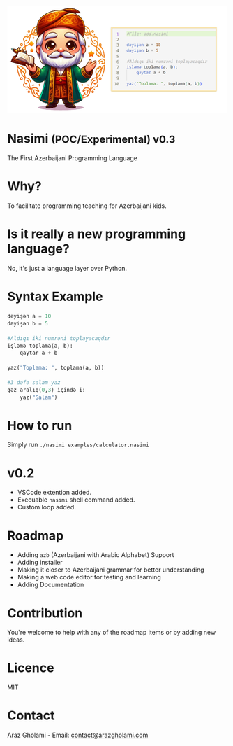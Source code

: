 <p align="center">
  <img src="nasimi.png" alt="Nasimi">
<h1>Nasimi <small>(POC/Experimental) v0.3</small></h1>
    The First Azerbaijani Programming Language
</p>

# Why?
To facilitate programming teaching for Azerbaijani kids.

# Is it really a new programming language?
No, it's just a language layer over Python.

# Syntax Example
```python
dəyişən a = 10
dəyişən b = 5

#Aldıqı iki numrəni toplayacaqdır
işləmə toplama(a, b):
	qaytar a + b

yaz("Toplama: ", toplama(a, b))

#3 dəfə salam yaz
gəz aralıq(0,3) içində i:
	yaz("Salam")
```

# How to run
Simply run `./nasimi examples/calculator.nasimi`

# v0.2
- VSCode extention added.
- Execuable `nasimi` shell command added.
- Custom loop added.

# Roadmap
- Adding `azb` (Azerbaijani with Arabic Alphabet) Support
- Adding installer
- Making it closer to Azerbaijani grammar for better understanding
- Making a web code editor for testing and learning
- Adding Documentation

# Contribution
You're welcome to help with any of the roadmap items or by adding new ideas.

# Licence
MIT

# Contact 
Araz Gholami - Email: contact@arazgholami.com
